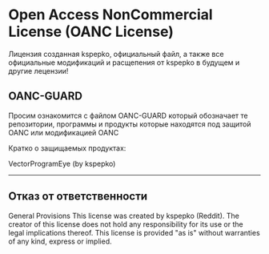 # Open Access NonCommercial License (OANC License)
Лицензия созданная kspepko, официальный файл, а также все официальные модификаций и расщепения от kspepko в будущем и другие лецензии!

## OANC-GUARD
Просим ознакомится с файлом OANC-GUARD который обозначает те репозитории, программы и продукты которые находятся под защитой OANC или модификацией OANC

Кратко о защищаемых продуктах:

VectorProgramEye
(by kspepko)

-------------------------------------------------
## Отказ от ответственности

General Provisions
This license was created by kspepko (Reddit). The creator of this license does not hold any responsibility for its use or the legal implications thereof. This license is provided "as is" without warranties of any kind, express or implied.
